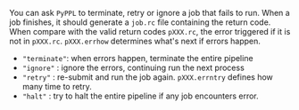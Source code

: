 
You can ask `PyPPL` to terminate, retry or ignore a job that fails to run.
When a job finishes, it should generate a `job.rc` file containing the return code. When compare with the valid return codes `pXXX.rc`, the error triggered if it is not in `pXXX.rc`. `pXXX.errhow` determines what's next if errors happen.

- `"terminate"`: when errors happen, terminate the entire pipeline
- `"ignore"`   : ignore the errors,  continuing run the next process
- `"retry"`    : re-submit and run the job again. `pXXX.errntry` defines how many time to retry.
- `"halt"`     : try to halt the entire pipeline if any job encounters error.
